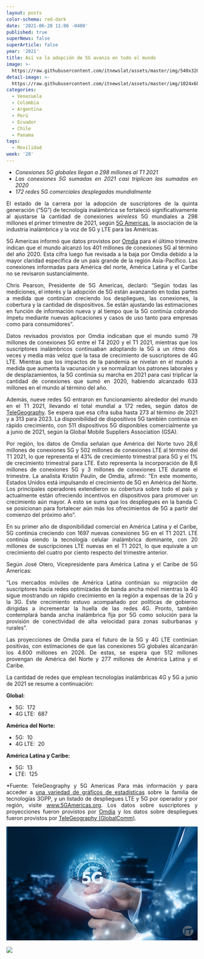 ```yaml
---
layout: posts
color-schema: red-dark
date: '2021-06-28 11:06 -0400'
published: true
superNews: false
superArticle: false
year: '2021'
title: Así va la adopción de 5G avanza en todo el mundo
image: >-
  https://raw.githubusercontent.com/itnewslat/assets/master/img/540x320/5G-Tecnologia-p.jpg
detail-image: >-
  https://raw.githubusercontent.com/itnewslat/assets/master/img/1024x680/5G-Tecnologia-g.jpg
categories:
  - Venezuela
  - Colombia
  - Argentina
  - Perú
  - Ecuador
  - Chile
  - Panama
tags:
  - Movilidad
week: '28'
---
```

<ul style="text-align: justify;">
	<li><em>Conexiones 5G globales llegan a 298 millones al T1 2021</em></li>
	<li><em>Las conexiones 5G sumadas en 2021 casi triplican las sumadas en 2020</em></li>
	<li><em>172 redes 5G comerciales desplegadas mundialmente</em></li>
</ul>
<p style="text-align: justify;">El estado de la carrera por la adopción de suscriptores de la quinta generación (“5G”) de tecnología inalámbrica se fortaleció significativamente al ajustarse la cantidad de conexiones <em>wireless</em> 5G mundiales a 298 millones el primer trimestre de 2021, según <a href="https://5gamericas.us10.list-manage.com/track/click?u=9da76cc577fd2f2315e16d8db&amp;id=cce9e3917e&amp;e=6794899ec1">5G Americas</a>, la asociación de la industria inalámbrica y la voz de 5G y LTE para las Américas.</p>
<p style="text-align: justify;">5G Americas informó que datos provistos por <a href="https://5gamericas.us10.list-manage.com/track/click?u=9da76cc577fd2f2315e16d8db&amp;id=c6028ed90f&amp;e=6794899ec1">Omdia</a> para el último trimestre indican que el mundo alcanzó los 401 millones de conexiones 5G al término del año 2020. Esta cifra luego fue revisada a la baja por Omdia debido a la mayor claridad específica de un país grande de la región Asia-Pacífico. Las conexiones informadas para América del norte, América Latina y el Caribe no se revisaron sustancialmente.</p>
<p style="text-align: justify;">Chris Pearson, Presidente de 5G Americas, declaró: “Según todas las mediciones, el interés y la adopción de 5G están avanzando en todas partes a medida que continúan creciendo los despliegues, las conexiones, la cobertura y la cantidad de dispositivos. Se están ajustando las estimaciones en función de información nueva y al tiempo que la 5G continúa cobrando ímpetu mediante nuevas aplicaciones y casos de uso tanto para empresas como para consumidores”.</p>
<p style="text-align: justify;">Datos revisados provistos por Omdia indicaban que el mundo sumó 79 millones de conexiones 5G entre el T4 2020 y el T1 2021, mientras que los suscriptores inalámbricos continuaban adoptando la 5G a un ritmo dos veces y media más veloz que la tasa de crecimiento de suscriptores de 4G LTE. Mientras que los impactos de la pandemia se nivelan en el mundo a medida que aumenta la vacunación y se normalizan los patrones laborales y de desplazamientos, la 5G continúa su marcha en 2021 para casi triplicar la cantidad de conexiones que sumó en 2020, habiendo alcanzado 633 millones en el mundo al término del año.</p>
<p style="text-align: justify;">Además, nueve redes 5G entraron en funcionamiento alrededor del mundo en el T1 2021, llevando el total mundial a 172 redes, según datos de <a href="https://5gamericas.us10.list-manage.com/track/click?u=9da76cc577fd2f2315e16d8db&amp;id=0db8293303&amp;e=6794899ec1">TeleGeography</a>. Se espera que esa cifra suba hasta 273 al término de 2021 y a 313 para 2023. La disponibilidad de dispositivos 5G también continúa en rápido crecimiento, con 511 dispositivos 5G disponibles comercialmente ya a junio de 2021, según la Global Mobile Suppliers Association (GSA).</p>
<p style="text-align: justify;">Por región, los datos de Omdia señalan que América del Norte tuvo 28,6 millones de conexiones 5G y 502 millones de conexiones LTE al término del T1 2021, lo que representa el 43% de crecimiento trimestral para 5G y el 1% de crecimiento trimestral para LTE. Esto representa la incorporación de 8,6 millones de conexiones 5G y 3 millones de conexiones LTE durante el trimestre. La analista Kristin Paulin, de Omdia, afirmó: "En este momento, Estados Unidos está impulsando el crecimiento de 5G en América del Norte. Los principales operadores extendieron su cobertura sobre todo el país y actualmente están ofreciendo incentivos en dispositivos para promover un crecimiento aún mayor. A esto se suma que los despliegues en la banda C se posicionan para fortalecer aún más los ofrecimientos de 5G a partir del comienzo del próximo año".</p>
<p style="text-align: justify;">En su primer año de disponibilidad comercial en América Latina y el Caribe, 5G continúa creciendo con 1697 nuevas conexiones 5G en el T1 2021. LTE continúa siendo la tecnología celular inalámbrica dominante, con 20 millones de suscripciones LTE nuevas en el T1 2021, lo que equivale a un crecimiento del cuatro por ciento respecto del trimestre anterior.</p>
<p style="text-align: justify;">Según José Otero, Vicepresidente para América Latina y el Caribe de 5G Americas:</p>
<p style="text-align: justify;">“Los mercados móviles de América Latina continúan su migración de suscriptores hacia redes optimizadas de banda ancha móvil mientras la 4G sigue mostrando un rápido crecimiento en la región a expensas de la 2G y la 3G. Este crecimiento estuvo acompañado por políticas de gobierno dirigidas a incrementar la huella de las redes 4G. Pronto, también contemplará banda ancha inalámbrica fija por 5G como solución para la provisión de conectividad de alta velocidad para zonas suburbanas y rurales”.</p>
<p style="text-align: justify;">Las proyecciones de Omdia para el futuro de la 5G y 4G LTE continúan positivas, con estimaciones de que las conexiones 5G globales alcanzarán los 4.600 millones en 2026. De estas, se espera que 512 millones provengan de América del Norte y 277 millones de América Latina y el Caribe.</p>
<p style="text-align: justify;">La cantidad de redes que emplean tecnologías inalámbricas 4G y 5G a junio de 2021 se resume a continuación:</p>
<p style="text-align: justify;"><strong>Global: </strong></p>

<ul style="text-align: justify;">
	<li>5G:  172</li>
	<li>4G LTE:  687</li>
</ul>
<p style="text-align: justify;"><strong>América del Norte: </strong></p>

<ul style="text-align: justify;">
	<li>5G:  10</li>
	<li>4G LTE:  20</li>
</ul>
<p style="text-align: justify;"><strong>América Latina y Caribe:</strong></p>

<ul style="text-align: justify;">
	<li>5G:  13</li>
	<li>LTE:  125</li>
</ul>
<p style="text-align: justify;">*Fuente: TeleGeography y 5G Americas
Para más información y para acceder a <a href="https://5gamericas.us10.list-manage.com/track/click?u=9da76cc577fd2f2315e16d8db&amp;id=23c651a0a9&amp;e=6794899ec1">una variedad de gráficos de estadísticas</a> sobre la familia de tecnologías 3GPP, y un listado de despliegues LTE y 5G por operador y por región, visite <a href="https://5gamericas.us10.list-manage.com/track/click?u=9da76cc577fd2f2315e16d8db&amp;id=255fae85bc&amp;e=6794899ec1">www.5GAmericas.org</a>. Los datos sobre suscriptores y proyecciones fueron provistos por <a href="https://5gamericas.us10.list-manage.com/track/click?u=9da76cc577fd2f2315e16d8db&amp;id=8a33a30346&amp;e=6794899ec1">Omdia</a> y los datos sobre despliegues fueron provistos por <a href="https://5gamericas.us10.list-manage.com/track/click?u=9da76cc577fd2f2315e16d8db&amp;id=fdb63c54dd&amp;e=6794899ec1">TeleGeography (GlobalComm)</a>.</p>

![](https://raw.githubusercontent.com/itnewslat/assets/master/img/540x320/5G-Tecnologia-p.jpg)


<img src="https://tracker.metricool.com/c3po.jpg?hash=56f88a41e39ab42c063cc51676587a04"/>